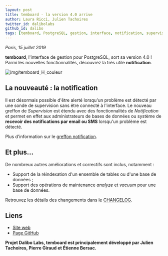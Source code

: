 ```yaml
---
layout: post
title: temboard - la version 4.0 arrive
author: Laura Ricci, Julien Tachoires
twitter_id: dalibolabs
github_id: dalibo
tags: [temboard, PostgreSQL, gestion, interface, notification, supervision, Dalibo Labs]
---
```


*Paris, 15 juillet 2019*

**temboard**, l'interface de gestion pour PostgreSQL, sort sa version 4.0 ! Parmi les nouvelles fonctionnalités, découvrez la très utile **notification**.

<!--MORE-->

![img/temboard_H_couleur](https://raw.githubusercontent.com/dalibo/blog/gh-pages/img/temboard_H_couleur.png)


## La nouveauté : la notification

Il est désormais possible d'être alerté lorsqu'un problème est détecté par une sonde de supervision sans être connecté à l'interface.
Le nouveau greffon de *Supervision* est étendu avec des fonctionnalités de *Notification* et permet en effet aux administrateurs de bases de données ou système de **recevoir des
notifications par email ou SMS** lorsqu'un problème est détecté.

Plus d'information sur le [greffon notification](https://temboard.readthedocs.io/en/latest/temboard-howto-alerting/).


## Et plus…

De nombreux autres améliorations et correctifs sont inclus, notamment :

   *  Support de la réindexation d'un ensemble de tables ou d'une base de données ;
   *  Support des opérations de maintenance *analyze* et *vacuum* pour une base de données.
   
Retrouvez les détails des changements dans le [CHANGELOG](https://dali.bo/temboard_changelog).


## Liens
  * [Site web](https://dali.bo/temboard)  
  * [Page GitHub](https://dali.bo/temboard_github)


**Projet Dalibo Labs, temboard est principalement développé par Julien Tachoires, Pierre Giraud et Étienne Bersac.**
